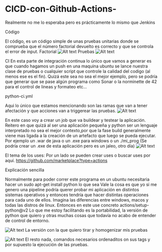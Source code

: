 # CICD-con-Github-Actions-

Realmente no me lo esperaba pero es prácticamente lo mismo que Jenkins

Código

El código, es un código simple de unas pruebas unitarias donde se comprueba que el número factorial devuelto es correcto y que se controla el error de input.
Factorial
![Alt text](image.png)
Pruebas
![Alt text](image-1.png)

CI
En esta parte de integración continua lo único que vamos a generar es que cuando hagamos un push en una maquina ubuntu se lance nuestra clase de pruebas o cualquier script que controle la calidad del codigo (al menos ese es el fin).
Quizá este sea no sea el mejor ejemplo, pero se podría que generar que se pase algún programa como Sonar o la norminette de 42 para el control de lineas y formateo etc...

python-ci.yml

Aqui lo único que estamos mencionando son las ramas que van a tener afectación y que acciones van a triggerear las pruebas.
![Alt text](image-2.png)

En este caso voy a crear un job que va buildear y testear la aplicación.
Reitero en que quizá al ser una aplicación pequeña y python ser un lenguaje interpretado no sea el mejor contexto,por que la fase build generalmente viene mas ligada a la creación de un artefacto que luego se pueda ejecutar.
Por ejemplo un .war de java o un .exe para windows o un ./mi_prog
(Se podría crear un .exe de esta aplicación pero es un jaleo, otro día)
![Alt text](image-3.png)

El tema de los uses:
Por un lado se pueden crear uses o buscar uses por aquí.
https://github.com/marketplace?type=actions

Explicación sencilla

Normalmente para poder correr este programa en un ubuntu necesitaria hacer un sudo apt-get install python lo que sea
Vale la cosa es que yo si me genero una pipeline podría querer probar mi aplicación en distintos sistemas operativos y entonces tendría que hacer distintas operaciones para cada uno de ellos. Imagina las diferencias entre windows, macos y todas las distros de linux.
Entonces en este use concreto actions/setup-python@v2
Lo que me estoy facilitando es la portabilidad, la versión de python que quiero y otras muchas cosas que todavía no acabo de entender de control de entorno.

![Alt text](image-5.png)
La versión con la que quiero tirar y homogenizar mis pruebas

![Alt text](image-6.png)
El resto nada, comandos necesarios ordenaditos on sus tags y por supuesto la ejecución de las pruebas.




